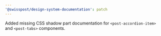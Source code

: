 ```yaml
---
'@swisspost/design-system-documentation': patch
---
```


Added missing CSS shadow part documentation for `<post-accordion-item>` and `<post-tabs>` components.
